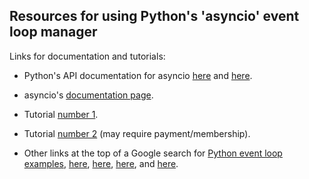 
## Resources for using Python's 'asyncio' event loop manager

Links for documentation and tutorials:

- Python's API documentation for asyncio [here](https://docs.python.org/3/library/asyncio-eventloop.html)
  and [here](https://docs.python.org/3.6/library/asyncio-eventloop.html).

- asyncio's [documentation page](https://docs.python.org/3/library/asyncio.html).

- Tutorial [number 1](https://tutorialedge.net/python/concurrency/asyncio-event-loops-tutorial/).

- Tutorial [number 2](https://realpython.com/lessons/asyncio-event-loop/) (may require payment/membership).

- Other links at the top of a Google search for [Python event loop examples](https://www.google.com/search?q=python+event+loop+examples&oq=python+event+loop+examples), [here](https://www.integralist.co.uk/posts/python-asyncio/), [here](https://medium.com/@pekelny/fake-event-loop-python3-7498761af5e0), [here](https://iximiuz.com/en/posts/explain-event-loop-in-100-lines-of-code/), and [here](https://leimao.github.io/blog/Python-AsyncIO-Event-Loop/).

